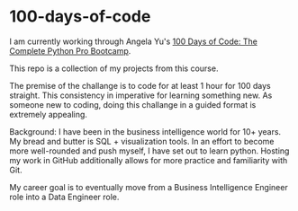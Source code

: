 # 100-days-of-code

I am currently working through Angela Yu's [100 Days of Code: The Complete Python Pro Bootcamp](https://www.udemy.com/course/100-days-of-code/). 

This repo is a collection of my projects from this course. 

The premise of the challange is to code for at least 1 hour for 100 days straight. This consistency in imperative for learning something new. As someone new to coding, doing this challange in a guided format is extremely appealing. 

Background: 
I have been in the business intelligence world for 10+ years. My bread and butter is SQL + visualization tools. In an effort to become more well-rounded and push myself, I have set out to learn python. Hosting my work in GitHub additionally allows for more practice and familiarity with Git. 

My career goal is to eventually move from a Business Intelligence Engineer role into a Data Engineer role. 
